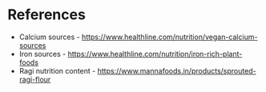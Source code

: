 # References

- Calcium sources - https://www.healthline.com/nutrition/vegan-calcium-sources
- Iron sources - https://www.healthline.com/nutrition/iron-rich-plant-foods
- Ragi nutrition content - https://www.mannafoods.in/products/sprouted-ragi-flour
